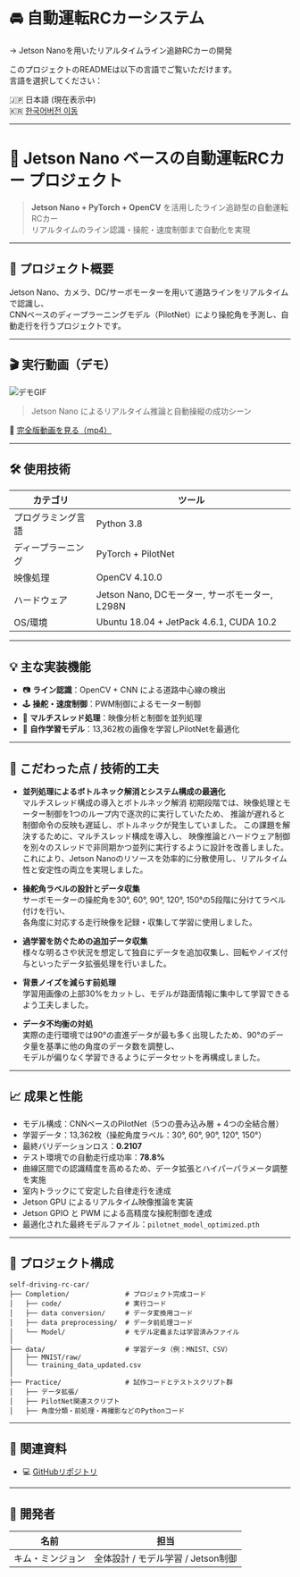 
# 🚘 自動運転RCカーシステム
→ Jetson Nanoを用いたリアルタイムライン追跡RCカーの開発

このプロジェクトのREADMEは以下の言語でご覧いただけます。  
言語を選択してください：

🇯🇵 日本語 (現在表示中)  
🇰🇷 [한국어버전 이동](README_kr.md)

---

# 🚗 Jetson Nano ベースの自動運転RCカー プロジェクト

> **Jetson Nano + PyTorch + OpenCV** を活用したライン追跡型の自動運転RCカー  
> リアルタイムのライン認識・操舵・速度制御まで自動化を実現

---

## 🧠 プロジェクト概要

Jetson Nano、カメラ、DC/サーボモーターを用いて道路ラインをリアルタイムで認識し、  
CNNベースのディープラーニングモデル（PilotNet）により操舵角を予測し、自動走行を行うプロジェクトです。

---

## 🎬 実行動画（デモ）

![デモGIF](./jetson_rc_car_demo.gif)  
> Jetson Nano によるリアルタイム推論と自動操縦の成功シーン

🔗 [完全版動画を見る（mp4）](https://github.com/mj99k14/self-driving-rc-car/raw/main/video/jetson_autopilot_demo.mp4)

---

## 🛠 使用技術

| カテゴリ | ツール |
|----------|--------|
| プログラミング言語 | Python 3.8 |
| ディープラーニング | PyTorch + PilotNet |
| 映像処理 | OpenCV 4.10.0 |
| ハードウェア | Jetson Nano, DCモーター, サーボモーター, L298N |
| OS/環境 | Ubuntu 18.04 + JetPack 4.6.1, CUDA 10.2 |

---

## 💡 主な実装機能

- 📷 **ライン認識**：OpenCV + CNN による道路中心線の検出  
- 🕹 **操舵・速度制御**：PWM制御によるモーター制御  
- 🔀 **マルチスレッド処理**：映像分析と制御を並列処理  
- 🧠 **自作学習モデル**：13,362枚の画像を学習しPilotNetを最適化  

---

## 🔧 こだわった点 / 技術的工夫

- **並列処理によるボトルネック解消とシステム構成の最適化**  
  マルチスレッド構成の導入とボトルネック解消
  初期段階では、映像処理とモーター制御を1つのループ内で逐次的に実行していたため、
  推論が遅れると制御命令の反映も遅延し、ボトルネックが発生していました。
  この課題を解決するために、マルチスレッド構成を導入し、
  映像推論とハードウェア制御を別々のスレッドで非同期かつ並列に実行するように設計を改善しました。
  これにより、Jetson Nanoのリソースを効率的に分散使用し、リアルタイム性と安定性の両立を実現しました。

- **操舵角ラベルの設計とデータ収集**  
  サーボモーターの操舵角を30°, 60°, 90°, 120°, 150°の5段階に分けてラベル付けを行い、  
  各角度に対応する走行映像を記録・収集して学習に使用しました。  

- **過学習を防ぐための追加データ収集**  
  様々な明るさや状況を想定して独自にデータを追加収集し、回転やノイズ付与といったデータ拡張処理を行いました。

- **背景ノイズを減らす前処理**  
  学習用画像の上部30%をカットし、モデルが路面情報に集中して学習できるよう工夫しました。

- **データ不均衡の対処**  
  実際の走行環境では90°の直進データが最も多く出現したため、90°のデータ量を基準に他の角度のデータ数を調整し、  
  モデルが偏りなく学習できるようにデータセットを再構成しました。

---

## 📈 成果と性能

- モデル構成：CNNベースのPilotNet（5つの畳み込み層 + 4つの全結合層）
- 学習データ：13,362枚（操舵角度ラベル：30°, 60°, 90°, 120°, 150°）
- 最終バリデーションロス：**0.2107**
- テスト環境での自動走行成功率：**78.8%**
- 曲線区間での認識精度を高めるため、データ拡張とハイパーパラメータ調整を実施
- 室内トラックにて安定した自律走行を達成  
- Jetson GPU によるリアルタイム映像推論を実装  
- Jetson GPIO と PWM による高精度な操舵制御を達成
- 最適化された最終モデルファイル：`pilotnet_model_optimized.pth`

---

## 📂 プロジェクト構成

```
self-driving-rc-car/
├── Completion/              # プロジェクト完成コード
│   ├── code/                # 実行コード
│   ├── data conversion/     # データ変換用コード
│   ├── data preprocessing/  # データ前処理コード
│   └── Model/               # モデル定義または学習済みファイル
│
├── data/                    # 学習データ（例：MNIST、CSV）
│   ├── MNIST/raw/
│   └── training_data_updated.csv
│
├── Practice/                # 試作コードとテストスクリプト群
│   ├── データ拡張/
│   ├── PilotNet関連スクリプト
│   ├── 角度分類・前処理・再撮影などのPythonコード
```

---

## 📎 関連資料

- 💻 [GitHubリポジトリ](https://github.com/mj99k14/self-driving-rc-car)

---

## 🙋 開発者

| 名前 | 担当 |
|------|------|
| キム・ミンジョン | 全体設計 / モデル学習 / Jetson制御 |
